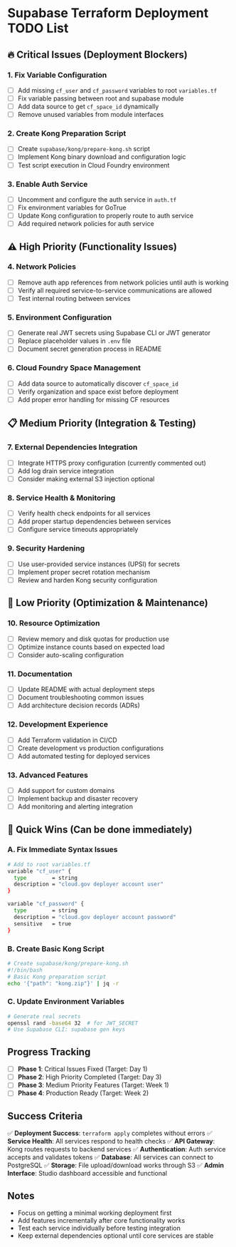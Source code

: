 # Supabase Terraform Deployment TODO List

## 🔥 Critical Issues (Deployment Blockers)

### 1. Fix Variable Configuration
- [ ] Add missing `cf_user` and `cf_password` variables to root `variables.tf`
- [ ] Fix variable passing between root and supabase module
- [ ] Add data source to get `cf_space_id` dynamically
- [ ] Remove unused variables from module interfaces

### 2. Create Kong Preparation Script
- [ ] Create `supabase/kong/prepare-kong.sh` script
- [ ] Implement Kong binary download and configuration logic
- [ ] Test script execution in Cloud Foundry environment

### 3. Enable Auth Service
- [ ] Uncomment and configure the auth service in `auth.tf`
- [ ] Fix environment variables for GoTrue
- [ ] Update Kong configuration to properly route to auth service
- [ ] Add required network policies for auth service

## ⚠️ High Priority (Functionality Issues)

### 4. Network Policies
- [ ] Remove auth app references from network policies until auth is working
- [ ] Verify all required service-to-service communications are allowed
- [ ] Test internal routing between services

### 5. Environment Configuration
- [ ] Generate real JWT secrets using Supabase CLI or JWT generator
- [ ] Replace placeholder values in `.env` file
- [ ] Document secret generation process in README

### 6. Cloud Foundry Space Management
- [ ] Add data source to automatically discover `cf_space_id`
- [ ] Verify organization and space exist before deployment
- [ ] Add proper error handling for missing CF resources

## 📋 Medium Priority (Integration & Testing)

### 7. External Dependencies Integration
- [ ] Integrate HTTPS proxy configuration (currently commented out)
- [ ] Add log drain service integration
- [ ] Consider making external S3 injection optional

### 8. Service Health & Monitoring
- [ ] Verify health check endpoints for all services
- [ ] Add proper startup dependencies between services
- [ ] Configure service timeouts appropriately

### 9. Security Hardening
- [ ] Use user-provided service instances (UPSI) for secrets
- [ ] Implement proper secret rotation mechanism
- [ ] Review and harden Kong security configuration

## 🔧 Low Priority (Optimization & Maintenance)

### 10. Resource Optimization
- [ ] Review memory and disk quotas for production use
- [ ] Optimize instance counts based on expected load
- [ ] Consider auto-scaling configuration

### 11. Documentation
- [ ] Update README with actual deployment steps
- [ ] Document troubleshooting common issues
- [ ] Add architecture decision records (ADRs)

### 12. Development Experience
- [ ] Add Terraform validation in CI/CD
- [ ] Create development vs production configurations
- [ ] Add automated testing for deployed services

### 13. Advanced Features
- [ ] Add support for custom domains
- [ ] Implement backup and disaster recovery
- [ ] Add monitoring and alerting integration

## 🚀 Quick Wins (Can be done immediately)

### A. Fix Immediate Syntax Issues
```bash
# Add to root variables.tf
variable "cf_user" {
  type        = string
  description = "cloud.gov deployer account user"
}

variable "cf_password" {
  type        = string
  description = "cloud.gov deployer account password"
  sensitive   = true
}
```

### B. Create Basic Kong Script
```bash
# Create supabase/kong/prepare-kong.sh
#!/bin/bash
# Basic Kong preparation script
echo '{"path": "kong.zip"}' | jq -r
```

### C. Update Environment Variables
```bash
# Generate real secrets
openssl rand -base64 32  # for JWT_SECRET
# Use Supabase CLI: supabase gen keys
```

## Progress Tracking

- [ ] **Phase 1**: Critical Issues Fixed (Target: Day 1)
- [ ] **Phase 2**: High Priority Completed (Target: Day 3)
- [ ] **Phase 3**: Medium Priority Features (Target: Week 1)
- [ ] **Phase 4**: Production Ready (Target: Week 2)

## Success Criteria

✅ **Deployment Success**: `terraform apply` completes without errors
✅ **Service Health**: All services respond to health checks
✅ **API Gateway**: Kong routes requests to backend services
✅ **Authentication**: Auth service accepts and validates tokens
✅ **Database**: All services can connect to PostgreSQL
✅ **Storage**: File upload/download works through S3
✅ **Admin Interface**: Studio dashboard accessible and functional

## Notes

- Focus on getting a minimal working deployment first
- Add features incrementally after core functionality works
- Test each service individually before testing integration
- Keep external dependencies optional until core services are stable
